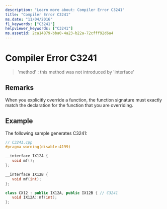```yaml
---
description: "Learn more about: Compiler Error C3241"
title: "Compiler Error C3241"
ms.date: "11/04/2016"
f1_keywords: ["C3241"]
helpviewer_keywords: ["C3241"]
ms.assetid: 2ca14879-bba0-4a23-b22a-72cfff92d6a4
---
```

# Compiler Error C3241

> 'method' : this method was not introduced by 'interface'

## Remarks

When you explicitly override a function, the function signature must exactly match the declaration for the function that you are overriding.

## Example

The following sample generates C3241:

```cpp
// C3241.cpp
#pragma warning(disable:4199)

__interface IX12A {
   void mf();
};

__interface IX12B {
   void mf(int);
};

class CX12 : public IX12A, public IX12B { // C3241
   void IX12A::mf(int);
};
```
